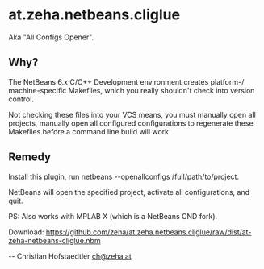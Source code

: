 at.zeha.netbeans.cliglue
========================

Aka "All Configs Opener".

Why?
----

The NetBeans 6.x C/C++ Development environment creates platform-/
machine-specific Makefiles, which you really shouldn't check into version
control.

Not checking these files into your VCS means, you must manually open all
projects, manually open all configured configurations to regenerate these
Makefiles before a command line build will work.

Remedy
------

Install this plugin, run netbeans --openallconfigs /full/path/to/project.

NetBeans will open the specified project, activate all configurations,
and quit.

PS: Also works with MPLAB X (which is a NetBeans CND fork).


Download: https://github.com/zeha/at.zeha.netbeans.cliglue/raw/dist/at-zeha-netbeans-cliglue.nbm


  -- Christian Hofstaedtler <ch@zeha.at>

